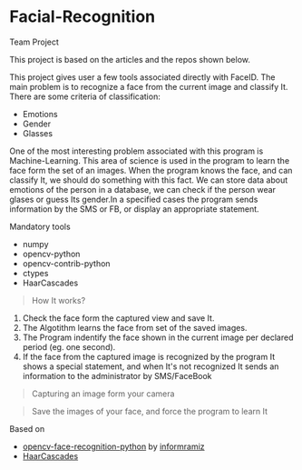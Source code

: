 # Facial-Recognition
Team Project

This project is based on the articles and the repos shown below.

This project gives user a few tools associated directly with FaceID. The main problem is to recognize a face from the current image and classify It. There are some criteria of classification:
- Emotions
- Gender
- Glasses

One of the most interesting problem associated with this program is Machine-Learning. This area of science is used in the program to learn the face form the set of an images. When the program knows the face, and can classify It, we should do something with this fact. We can store data about emotions of the person in a database, we can check if the person wear glases or guess Its gender.In a specified cases the program sends information by the SMS or FB, or display an appropriate statement. 

Mandatory tools
- numpy
- opencv-python
- opencv-contrib-python
- ctypes
- HaarCascades

>How It works?
1. Check the face form the captured view and save It.
2. The Algotithm learns the face from set of the saved images.
3. The Program indentify the face shown in the current image per declared period (eg. one second).
4. If the face from the captured image is recognized by the program It shows a special statement, and when It's not recognized It sends an information to the administrator by SMS/FaceBook 
>Capturing an image form your camera

>Save the images of your face, and force the program to learn It

Based on

- [opencv-face-recognition-python](https://github.com/informramiz/opencv-face-recognition-python) by
[informramiz](https://github.com/informramiz) 
- [HaarCascades](https://github.com/sightmachine/SimpleCV/tree/master/SimpleCV/Features/HaarCascades)
